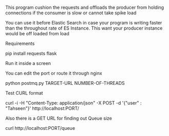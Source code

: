 This program cushion the requests and offloads the producer from holding connections if the consumer is slow or cannot take spike load


You can use it before Elastic Search in case your program is writing faster than the throughout rate of ES Instance. This want your producer instance would be off loaded from load


Requirements

pip install requests flask



Run it inside a screen


You can edit the port or route it through nginx


python postmq.py TARGET-URL NUMBER-OF-THREADS



Test CURL format

curl -i -H "Content-Type: application/json" -X POST -d '{"user" : "Tahseen"}' http://localhost:PORT/

Also there is a GET URL for finding out Queue size

curl http://localhost:PORT/queue
